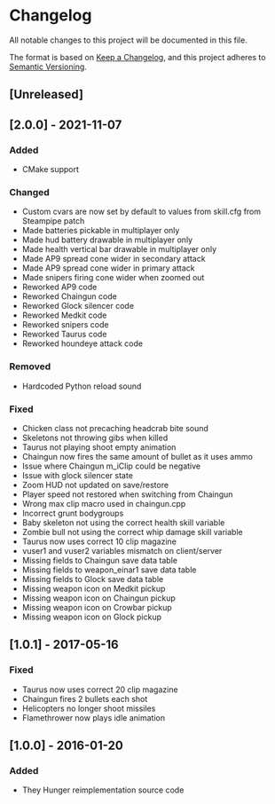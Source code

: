 # Changelog

All notable changes to this project will be documented in this file.

The format is based on [Keep a Changelog](https://keepachangelog.com/en/1.0.0/),
and this project adheres to [Semantic Versioning](https://semver.org/spec/v2.0.0.html).

## [Unreleased]

## [2.0.0] - 2021-11-07

### Added

- CMake support

### Changed

- Custom cvars are now set by default to values from skill.cfg from Steampipe patch
- Made batteries pickable in multiplayer only
- Made hud battery drawable in multiplayer only
- Made health vertical bar drawable in multiplayer only
- Made AP9 spread cone wider in secondary attack
- Made AP9 spread cone wider in primary attack
- Made snipers firing cone wider when zoomed out
- Reworked AP9 code
- Reworked Chaingun code
- Reworked Glock silencer code
- Reworked Medkit code
- Reworked snipers code
- Reworked Taurus code
- Reworked houndeye attack code

### Removed

- Hardcoded Python reload sound

### Fixed

- Chicken class not precaching headcrab bite sound
- Skeletons not throwing gibs when killed
- Taurus not playing shoot empty animation
- Chaingun now fires the same amount of bullet as it uses ammo
- Issue where Chaingun m_iClip could be negative
- Issue with glock silencer state
- Zoom HUD not updated on save/restore
- Player speed not restored when switching from Chaingun
- Wrong max clip macro used in chaingun.cpp
- Incorrect grunt bodygroups
- Baby skeleton not using the correct health skill variable
- Zombie bull not using the correct whip damage skill variable
- Taurus now uses correct 10 clip magazine
- vuser1 and vuser2 variables mismatch on client/server
- Missing fields to Chaingun save data table
- Missing fields to weapon_einar1 save data table
- Missing fields to Glock save data table
- Missing weapon icon on Medkit pickup
- Missing weapon icon on Chaingun pickup
- Missing weapon icon on Crowbar pickup
- Missing weapon icon on Glock pickup

## [1.0.1] - 2017-05-16

### Fixed

- Taurus now uses correct 20 clip magazine
- Chaingun fires 2 bullets each shot
- Helicopters no longer shoot missiles
- Flamethrower now plays idle animation

## [1.0.0] - 2016-01-20

### Added

- They Hunger reimplementation source code
